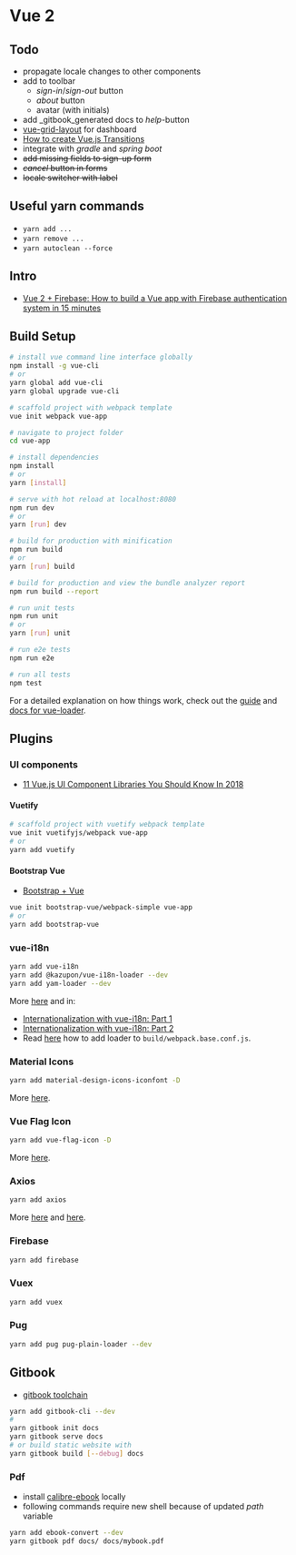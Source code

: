 # Vue 2

## Todo

* propagate locale changes to other components
* add to toolbar
  * _sign-in_/_sign-out_ button
  * _about_ button
  * avatar (with initials)
* add _gitbook_generated docs to _help_-button
* [vue-grid-layout](https://github.com/jbaysolutions/vue-grid-layout) for dashboard
* [How to create Vue.js Transitions](https://medium.com/vue-mastery/how-to-create-vue-js-transitions-6487dffd0baa)
* integrate with _gradle_ and _spring boot_
* ~~add missing fields to sign-up form~~
* ~~_cancel_ button in forms~~
* ~~locale switcher with label~~

## Useful yarn commands

* `yarn add ...`
* `yarn remove ...`
* `yarn autoclean --force`

## Intro

* [Vue 2 + Firebase: How to build a Vue app with Firebase authentication system in 15 minutes](https://medium.com/@anas.mammeri/vue-2-firebase-how-to-build-a-vue-app-with-firebase-authentication-system-in-15-minutes-fdce6f289c3c)

## Build Setup

```bash
# install vue command line interface globally
npm install -g vue-cli
# or
yarn global add vue-cli
yarn global upgrade vue-cli

# scaffold project with webpack template
vue init webpack vue-app

# navigate to project folder
cd vue-app

# install dependencies
npm install
# or
yarn [install]

# serve with hot reload at localhost:8080
npm run dev
# or
yarn [run] dev

# build for production with minification
npm run build
# or
yarn [run] build

# build for production and view the bundle analyzer report
npm run build --report

# run unit tests
npm run unit
# or
yarn [run] unit

# run e2e tests
npm run e2e

# run all tests
npm test
```

For a detailed explanation on how things work, check out the [guide](http://vuejs-templates.github.io/webpack/) and [docs for vue-loader](http://vuejs.github.io/vue-loader).

## Plugins

### UI components

* [11 Vue.js UI Component Libraries You Should Know In 2018](https://blog.bitsrc.io/11-vue-js-component-libraries-you-should-know-in-2018-3d35ad0ae37f)

#### Vuetify

```bash
# scaffold project with vuetify webpack template
vue init vuetifyjs/webpack vue-app
# or
yarn add vuetify
```

#### Bootstrap Vue

* [Bootstrap + Vue](https://bootstrap-vue.js.org/docs)

```bash
vue init bootstrap-vue/webpack-simple vue-app
# or
yarn add bootstrap-vue
```

### vue-i18n

```bash
yarn add vue-i18n
yarn add @kazupon/vue-i18n-loader --dev
yarn add yam-loader --dev
```

More [here]((http://kazupon.github.io/vue-i18n/introduction.html)) and in:

* [Internationalization with vue-i18n: Part 1](https://medium.com/vuejoy/internationalization-in-vue-with-vue-i18n-part-1-a1a3c6b47755)
* [Internationalization with vue-i18n: Part 2](https://medium.com/vuejoy/internationalization-with-vue-i18n-part-2-8256e80c2302)
* Read [here](http://kazupon.github.io/vue-i18n/guide/sfc.html#basic-usage) how to add loader to `build/webpack.base.conf.js`.

### Material Icons

```bash
yarn add material-design-icons-iconfont -D
```

More [here](https://next.vuetifyjs.com/en/framework/icons).

### Vue Flag Icon

```bash
yarn add vue-flag-icon -D
```

More [here](https://github.com/vikkio88/vue-flag-icon).

### Axios

```bash
yarn add axios
```

More [here](https://alligator.io/vuejs/rest-api-axios/) and [here](https://github.com/axios/axios).

### Firebase

```bash
yarn add firebase
```

### Vuex

```bash
yarn add vuex
```

### Pug

```bash
yarn add pug pug-plain-loader --dev
```

## Gitbook

* [gitbook toolchain](https://toolchain.gitbook.com/)

```bash
yarn add gitbook-cli --dev
#
yarn gitbook init docs
yarn gitbook serve docs
# or build static website with
yarn gitbook build [--debug] docs
```

### Pdf

* install [calibre-ebook](https://calibre-ebook.com/download_windows64) locally
* following commands require new shell because of updated _path_ variable

```bash
yarn add ebook-convert --dev
yarn gitbook pdf docs/ docs/mybook.pdf
```

